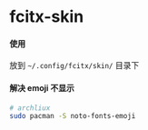 # fcitx-skin

#### 使用

放到 `~/.config/fcitx/skin/` 目录下

#### 解决 emoji 不显示

````bash
# archliux
sudo pacman -S noto-fonts-emoji

````



